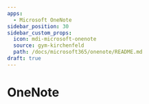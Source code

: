```yaml
---
apps:
  - Microsoft OneNote
sidebar_position: 30
sidebar_custom_props:
  icon: mdi-microsoft-onenote
  source: gym-kirchenfeld
  path: /docs/microsoft365/onenote/README.md
draft: true
---
```


# OneNote


